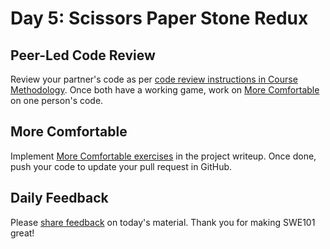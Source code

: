 # Day 5: Scissors Paper Stone Redux

## Peer-Led Code Review

Review your partner's code as per [code review instructions in Course Methodology](../course-logistics/course-methodology.md#code-review). Once both have a working game, work on [More Comfortable](day-5-scissors-paper-stone-redux.md#more-comfortable) on one person's code.

## More Comfortable

Implement [More Comfortable exercises](../projects/project-1-scissors-paper-stone.md#more-comfortable) in the project writeup. Once done, push your code to update your pull request in GitHub.

## Daily Feedback

Please [share feedback](https://forms.gle/8P4TURiYNPDmyAmH9) on today's material. Thank you for making SWE101 great!

